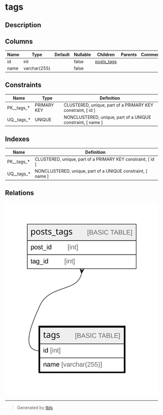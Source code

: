 # tags

## Description

## Columns

| Name | Type | Default | Nullable | Children | Parents | Comment |
| ---- | ---- | ------- | -------- | -------- | ------- | ------- |
| id | int |  | false | [posts_tags](posts_tags.md) |  |  |
| name | varchar(255) |  | false |  |  |  |

## Constraints

| Name | Type | Definition |
| ---- | ---- | ---------- |
| PK__tags_* | PRIMARY KEY | CLUSTERED, unique, part of a PRIMARY KEY constraint, [ id ] |
| UQ__tags_* | UNIQUE | NONCLUSTERED, unique, part of a UNIQUE constraint, [ name ] |

## Indexes

| Name | Definition |
| ---- | ---------- |
| PK__tags_* | CLUSTERED, unique, part of a PRIMARY KEY constraint, [ id ] |
| UQ__tags_* | NONCLUSTERED, unique, part of a UNIQUE constraint, [ name ] |

## Relations

![er](tags.svg)

---

> Generated by [tbls](https://github.com/k1LoW/tbls)
